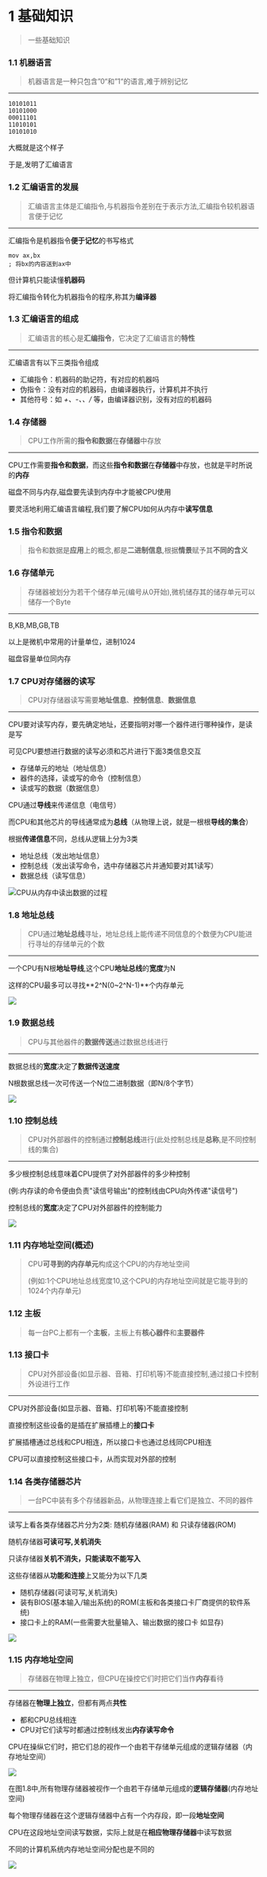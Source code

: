 # 1 基础知识

> 一些基础知识



### 1.1 机器语言

> 机器语言是一种只包含”0“和”1“的语言,难于辨别记忆

****

```machine languege
10101011
10101000
00011101
11010101
10101010
```

大概就是这个样子

于是,发明了汇编语言



### 1.2 汇编语言的发展

> 汇编语言主体是汇编指令,与机器指令差别在于表示方法,汇编指令较机器语言便于记忆

****

汇编指令是机器指令**便于记忆**的书写格式

```assembly
mov ax,bx
; 将bx的内容送到ax中
```

但计算机只能读懂**机器码**

将汇编指令转化为机器指令的程序,称其为**编译器**



### 1.3 汇编语言的组成

> 汇编语言的核心是**汇编指令**，它决定了汇编语言的**特性**

***

汇编语言有以下三类指令组成

- 汇编指令：机器码的助记符，有对应的机器吗
- 伪指令：没有对应的机器码，由编译器执行，计算机并不执行
- 其他符号：如 *+、-、、/* 等，由编译器识别，没有对应的机器码



### 1.4 存储器

> CPU工作所需的**指令和数据**在**存储器**中存放

***

CPU工作需要**指令和数据**，而这些**指令和数据**在**存储器**中存放，也就是平时所说的**内存**

磁盘不同与内存,磁盘要先读到内存中才能被CPU使用

要灵活地利用汇编语言编程,我们要了解CPU如何从内存中**读写信息**



### 1.5 指令和数据

> 指令和数据是**应用**上的概念,都是**二进制信息**,根据**情景**赋予其**不同的含义**



### 1.6 存储单元

> 存储器被划分为若干个储存单元(编号从0开始),微机储存其的储存单元可以储存一个Byte

***

B,KB,MB,GB,TB

以上是微机中常用的计量单位，进制1024

磁盘容量单位同内存



### 1.7 CPU对存储器的读写

> CPU对存储器读写需要**地址信息**、**控制信息**、**数据信息**

***

CPU要对读写内存，要先确定地址，还要指明对哪一个器件进行哪种操作，是读是写

可见CPU要想进行数据的读写必须和芯片进行下面3类信息交互

- 存储单元的地址（地址信息）
- 器件的选择，读或写的命令（控制信息）
- 读或写的数据（数据信息）

CPU通过**导线**来传递信息（电信号）

而CPU和其他芯片的导线通常成为**总线**（从物理上说，就是一根根**导线的集合**）

根据**传递信息**不同，总线从逻辑上分为3类

- 地址总线（发出地址信息）
- 控制总线（发出读写命令，选中存储器芯片并通知要对其1读写）
- 数据总线（读写信息）

![CPU从内存中读出数据的过程](../picture/1_3.png)



### 1.8 地址总线

> CPU通过**地址总线**寻址，地址总线上能传递不同信息的个数便为CPU能进行寻址的存储单元的个数

***

一个CPU有N根**地址导线**,这个CPU**地址总线**的**宽度**为N

这样的CPU最多可以寻找**2^N(0~2^N-1)**个内存单元

![](../picture/1_4.png)



### 1.9 数据总线

> CPU与其他器件的**数据传送**通过数据总线进行

****

数据总线的**宽度**决定了**数据传送速度**

N根数据总线一次可传送一个N位二进制数据（即N/8个字节）

![](../picture/1_5.png)



### 1.10 控制总线

> CPU对外部器件的控制通过**控制总线**进行(此处控制总线是**总称**,是不同控制线的集合)

***

多少根控制总线意味着CPU提供了对外部器件的多少种控制

(例:内存读的命令便由负责"读信号输出"的控制线由CPU向外传递"读信号")

控制总线的**宽度**决定了CPU对外部器件的控制能力

![](../picture/1.1-1.10.png)



### 1.11 内存地址空间(概述)

> CPU**可寻到的内存单元**构成这个CPU的内存地址空间
>
> (例如:1个CPU地址总线宽度10,这个CPU的内存地址空间就是它能寻到的1024个内存单元)



### 1.12 主板

> 每一台PC上都有一个**主板**，主板上有**核心器件**和**主要器件**



### 1.13 接口卡

> CPU对外部设备(如显示器、音箱、打印机等)不能直接控制,通过接口卡控制外设进行工作

***

CPU对外部设备(如显示器、音箱、打印机等)不能直接控制

直接控制这些设备的是插在扩展插槽上的**接口卡**

扩展插槽通过总线和CPU相连，所以接口卡也通过总线同CPU相连

CPU可以直接控制这些接口卡，从而实现对外部的控制


### 1.14 各类存储器芯片

> 一台PC中装有多个存储器新品，从物理连接上看它们是独立、不同的器件

***

读写上看各类存储器芯片分为2类:
随机存储器(RAM) 和 只读存储器(ROM)

随机存储器**可读可写,关机消失**

只读存储器**关机不消失，只能读取不能写入**



这些存储器从**功能和连接**上又能分为以下几类

- 随机存储器(可读可写,关机消失)
- 装有BIOS(基本输入/输出系统)的ROM(主板和各类接口卡厂商提供的软件系统)
- 接口卡上的RAM(一些需要大批量输入、输出数据的接口卡 如显存)

![](../picture/1_7.png)



### 1.15 内存地址空间

> 存储器在物理上独立，但CPU在操控它们时把它们当作**内存**看待

***

存储器在**物理上独立**，但都有两点**共性**

- 都和CPU总线相连
- CPU对它们读写时都通过控制线发出**内存读写命令**

CPU在操纵它们时，把它们总的视作一个由若干存储单元组成的逻辑存储器（内存地址空间）

![](../picture/1_8.png)

在图1.8中,所有物理存储器被视作一个由若干存储单元组成的**逻辑存储器**(内存地址空间)

每个物理存储器在这个逻辑存储器中占有一个内存段，即一段**地址空间**

CPU在这段地址空间读写数据，实际上就是在**相应物理存储器**中读写数据



不同的计算机系统内存地址空间分配也是不同的

![](../picture/1_15.png)